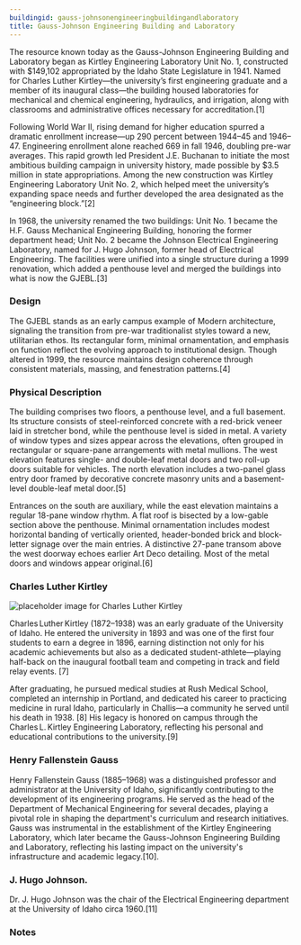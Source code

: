 ```yaml
---
buildingid: gauss-johnsonengineeringbuildingandlaboratory
title: Gauss-Johnson Engineering Building and Laboratory
---
```


The resource known today as the Gauss-Johnson Engineering Building and Laboratory began as Kirtley Engineering Laboratory Unit No. 1, constructed with $149,102 appropriated by the Idaho State Legislature in 1941. Named for Charles Luther Kirtley—the university’s first engineering graduate and a member of its inaugural class—the building housed laboratories for mechanical and chemical engineering, hydraulics, and irrigation, along with classrooms and administrative offices necessary for accreditation.[1]

Following World War II, rising demand for higher education spurred a dramatic enrollment increase—up 290 percent between 1944–45 and 1946–47. Engineering enrollment alone reached 669 in fall 1946, doubling pre-war averages. This rapid growth led President J.E. Buchanan to initiate the most ambitious building campaign in university history, made possible by $3.5 million in state appropriations. Among the new construction was Kirtley Engineering Laboratory Unit No. 2, which helped meet the university’s expanding space needs and further developed the area designated as the “engineering block.”[2]

In 1968, the university renamed the two buildings: Unit No. 1 became the H.F. Gauss Mechanical Engineering Building, honoring the former department head; Unit No. 2 became the Johnson Electrical Engineering Laboratory, named for J. Hugo Johnson, former head of Electrical Engineering. The facilities were unified into a single structure during a 1999 renovation, which added a penthouse level and merged the buildings into what is now the GJEBL.[3]

### Design
The GJEBL stands as an early campus example of Modern architecture, signaling the transition from pre-war traditionalist styles toward a new, utilitarian ethos. Its rectangular form, minimal ornamentation, and emphasis on function reflect the evolving approach to institutional design. Though altered in 1999, the resource maintains design coherence through consistent materials, massing, and fenestration patterns.[4]

### Physical Description
The building comprises two floors, a penthouse level, and a full basement. Its structure consists of steel-reinforced concrete with a red-brick veneer laid in stretcher bond, while the penthouse level is sided in metal. A variety of window types and sizes appear across the elevations, often grouped in rectangular or square-pane arrangements with metal mullions. The west elevation features single- and double-leaf metal doors and two roll-up doors suitable for vehicles. The north elevation includes a two-panel glass entry door framed by decorative concrete masonry units and a basement-level double-leaf metal door.[5]

Entrances on the south are auxiliary, while the east elevation maintains a regular 18-pane window rhythm. A flat roof is bisected by a low-gable section above the penthouse. Minimal ornamentation includes modest horizontal banding of vertically oriented, header-bonded brick and block-letter signage over the main entries. A distinctive 27-pane transom above the west doorway echoes earlier Art Deco detailing. Most of the metal doors and windows appear original.[6]  

### Charles Luther Kirtley
![placeholder image for Charles Luther Kirtley](https://objects.lib.uidaho.edu/harvester/small/pg3_075a_sm.jpg)  

Charles Luther Kirtley (1872–1938) was an early graduate of the University of Idaho. He entered the university in 1893 and was one of the first four students to earn a degree in 1896, earning distinction not only for his academic achievements but also as a dedicated student-athlete—playing half-back on the inaugural football team and competing in track and field relay events. [7]  

After graduating, he pursued medical studies at Rush Medical School, completed an internship in Portland, and dedicated his career to practicing medicine in rural Idaho, particularly in Challis—a community he served until his death in 1938. [8] His legacy is honored on campus through the Charles L. Kirtley Engineering Laboratory, reflecting his personal and educational contributions to the university.[9]  

### Henry Fallenstein Gauss
Henry Fallenstein Gauss (1885–1968) was a distinguished professor and administrator at the University of Idaho, significantly contributing to the development of its engineering programs. He served as the head of the Department of Mechanical Engineering for several decades, playing a pivotal role in shaping the department's curriculum and research initiatives. Gauss was instrumental in the establishment of the Kirtley Engineering Laboratory, which later became the Gauss-Johnson Engineering Building and Laboratory, reflecting his lasting impact on the university's infrastructure and academic legacy.[10].

### J. Hugo Johnson. 
Dr. J. Hugo Johnson was the chair of the Electrical Engineering department at the University of Idaho circa 1960.[11]

### Notes  

[^1]:  Nathan J. Moody, “National Register of Historic Places—Registration Form: The University of Idaho Historic District,” initial submission to Idaho SHPO, unpublished, University of Idaho, Moscow, Idaho, May 7, 2025, 33, 34.  
[^2]: Ibid.  
[^3]: Ibid.  
[^4]: Ibid.  
[^5]: Ibid.  
[^6]: Ibid.  
[^7]: Harvester. “Charles Luther Kirtley.” University of Idaho Digital Archives. Accessed July 22, 2025. https://harvester.lib.uidaho.edu/posts/2022/08/15/charles-luther-kirtley.html.  
[^8]: Archives West. “Charles Luther Kirtley Papers, 1872-1938.” Orbis Cascade Alliance. Accessed July 22, 2025. https://archiveswest.orbiscascade.org/ark:/80444/xv42683.  
[^9]: Moody, University of Idaho Historic District (2025), 33–34.  
[^10]: "Henry Fallenstein Gauss (1885–1968)," Find A Grave Memorial, accessed July 22, 2025, https://www.findagrave.com/memorial/216400485/henry_fallenstein-gauss.  
[^11]: University of Idaho Library. "Gem of the Mountains Photograph, 1918." Accessed July 22, 2025. https://www.lib.uidaho.edu/digital/gemphotos/items/gemphotos0803.html.

